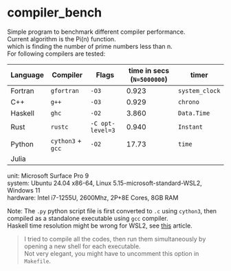 # compiler_bench

Simple program to benchmark different compiler performance. \
Current algorithm is the Pi(n) function. \
which is finding the number of prime numbers less than n. \
For following compilers are tested:

| Language | Compiler           | Flags            | time in secs (`N=5000000`) | timer          |
| -------- | ------------------ | ---------------- | -------------------------- | -------------- |
| Fortran  | `gfortran`         | `-O3`            | 0.923                      | `system_clock` |
| C++      | `g++`              | `-O3`            | 0.929                      | `chrono`       |
| Haskell  | `ghc`              | `-O2`            | 3.860                      | `Data.Time`    |
| Rust     | `rustc`            | `-C opt-level=3` | 0.940                      | `Instant`      |
| Python   | `cython3` + `gcc`  | `-O2`            | 17.73                      | `time`         |
| Julia    | | | | |

unit: Microsoft Surface Pro 9 \
system: Ubuntu 24.04 x86-64, Linux 5.15-microsoft-standard-WSL2, Windows 11 \
hardware: Intel i7-1255U, 2600Mhz, 2P+8E Cores, 8GB RAM

Note: The `.py` python script file is first converted to `.c` using `cython3`, then compiled as a standalone executable using `gcc` compiler. \
Haskell time resolution might be wrong for WSL2, see [this](https://github.com/microsoft/WSL/issues/6029) article.

> I tried to compile all the codes, then run them simultaneously by opening a new shell for each executable. \
> Not very elegant, you might have to uncomment this option in `Makefile`.
